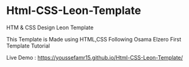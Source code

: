 # Html-CSS-Leon-Template
HTM &amp; CSS Design Leon Template

This Template is Made using HTML,CSS Following Osama Elzero First Template Tutorial 

Live Demo : https://youssefamr15.github.io/Html-CSS-Leon-Template/
